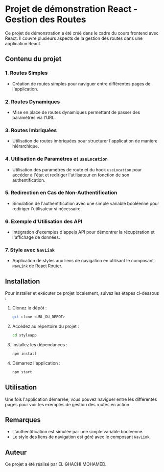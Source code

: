 # Projet de démonstration React - Gestion des Routes

Ce projet de démonstration a été créé dans le cadre du cours frontend avec React. Il couvre plusieurs aspects de la gestion des routes dans une application React.

## Contenu du projet

### 1. Routes Simples
- Création de routes simples pour naviguer entre différentes pages de l'application.

### 2. Routes Dynamiques
- Mise en place de routes dynamiques permettant de passer des paramètres via l'URL.

### 3. Routes Imbriquées
- Utilisation de routes imbriquées pour structurer l'application de manière hiérarchique.

### 4. Utilisation de Paramètres et `useLocation`
- Utilisation des paramètres de route et du hook `useLocation` pour accéder à l'état et rediriger l'utilisateur en fonction de son authentification.

### 5. Redirection en Cas de Non-Authentification
- Simulation de l'authentification avec une simple variable booléenne pour rediriger l'utilisateur si nécessaire.

### 6. Exemple d'Utilisation des API
- Intégration d'exemples d'appels API pour démontrer la récupération et l'affichage de données.

### 7. Style avec `NavLink`
- Application de styles aux liens de navigation en utilisant le composant `NavLink` de React Router.

## Installation

Pour installer et exécuter ce projet localement, suivez les étapes ci-dessous :

1. Clonez le dépôt :
    ```bash
    git clone <URL_DU_DEPOT>
    ```
2. Accédez au répertoire du projet :
    ```bash
    cd styleapp
    ```
3. Installez les dépendances :
    ```bash
    npm install
    ```
4. Démarrez l'application :
    ```bash
    npm start
    ```

## Utilisation

Une fois l'application démarrée, vous pouvez naviguer entre les différentes pages pour voir les exemples de gestion des routes en action.

## Remarques

- L'authentification est simulée par une simple variable booléenne.
- Le style des liens de navigation est géré avec le composant `NavLink`.

## Auteur

Ce projet a été réalisé par EL GHACHI MOHAMED.
